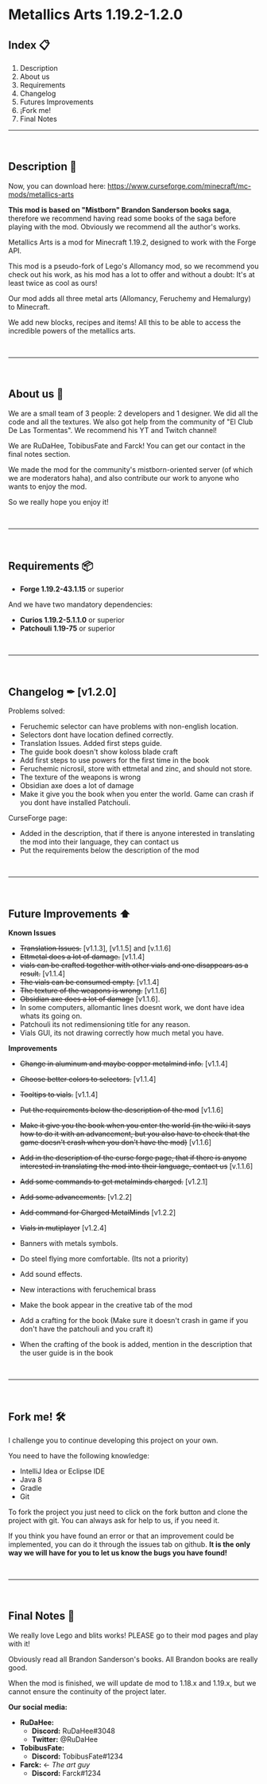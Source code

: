 # Metallics Arts 1.19.2-1.2.0


## Index 📋
1. Description
2. About us
3. Requirements
4. Changelog
5. Futures Improvements
6. ¡Fork me!
7. Final Notes
---
<br>

## **Description 📝**

Now, you can download here: https://www.curseforge.com/minecraft/mc-mods/metallics-arts

**This mod is based on "Mistborn" Brandon Sanderson books saga**, therefore we recommend having read some books of the saga before playing with the mod. Obviously we recommend all the author's works.

Metallics Arts is a mod for Minecraft 1.19.2, designed to work with the Forge API.

This mod is a pseudo-fork of Lego's Allomancy mod, so we recommend you check out his work, as his mod has a lot to offer and without a doubt: It's at least twice as cool as ours!

Our mod adds all three metal arts (Allomancy, Feruchemy and Hemalurgy) to Minecraft.

We add new blocks, recipes and items! All this to be able to access the incredible powers of the metallics arts.

<br>

------

<br>

## **About us 🙋**
We are a small team of 3 people: 2 developers and 1 designer. We did all the code and all the textures. We also got help from the community of "El Club De Las Tormentas". We recommend his YT and Twitch channel!

We are RuDaHee, TobibusFate and Farck! You can get our contact in the final notes section.

We made the mod for the community's mistborn-oriented server (of which we are moderators haha), and also  contribute our work to anyone who wants to enjoy the mod.

So we really hope you enjoy it!

<br>

------

<br>

## **Requirements 📦**

- **Forge 1.19.2-43.1.15** or superior

And we have two mandatory dependencies:
- **Curios 1.19.2-5.1.1.0** or superior
- **Patchouli 1.19-75** or superior

<br>

------

<br>

## **Changelog ✒ [v1.2.0]️** 

Problems solved:
- Feruchemic selector can have problems with non-english location.
- Selectors dont have location defined correctly.
- Translation Issues. Added first steps guide.
- The guide book doesn't show koloss blade craft
- Add first steps to use powers for the first time in the book
- Feruchemic nicrosil, store with ettmetal and zinc, and should not store.
- The texture of the weapons is wrong
- Obsidian axe does a lot of damage
- Make it give you the book when you enter the world. Game can crash if you dont have installed Patchouli.

CurseForge page:
- Added in the description, that if there is anyone interested in translating the mod into their language, they can contact us
- Put the requirements below the description of the mod

<br>

------

<br>

## **Future Improvements ⬆️**

**Known Issues**
- ~~Translation Issues.~~ [v1.1.3], [v1.1.5] and [v.1.1.6]
- ~~Ettmetal does a lot of damage.~~ [v1.1.4]
- ~~vials can be crafted together with other vials and one disappears as a result.~~ [v1.1.4]
- ~~The vials can be consumed empty.~~ [v1.1.4]
- ~~The texture of the weapons is wrong.~~ [v1.1.6]
- ~~Obsidian axe does a lot of damage~~ [v1.1.6].
- In some computers, allomantic lines doesnt work, we dont have idea whats its going on.
- Patchouli its not redimensioning title for any reason.
- Vials GUI, its not drawing correctly how much metal you have.


**Improvements**
- ~~Change in aluminum and maybe copper metalmind info.~~ [v1.1.4]
- ~~Choose better colors to selectors.~~ [v1.1.4]
- ~~Tooltips to vials.~~ [v1.1.4]
- ~~Put the requirements below the description of the mod~~ [v1.1.6]
- ~~Make it give you the book when you enter the world (in the wiki it says how to do it with an advancement, but you also have to check that the game doesn't crash when you don't have the mod)~~ [v1.1.6]
- ~~Add in the description of the curse forge page, that if there is anyone interested in translating the mod into their language, contact us~~ [v.1.1.6]
- ~~Add some commands to get metalminds charged.~~ [v1.2.1]
- ~~Add some advancements.~~ [v1.2.2]
- ~~Add command for Charged MetalMinds~~ [v1.2.2]
- ~~Vials in mutiplayer~~ [v1.2.4]
- Banners with metals symbols. 
- Do steel flying more comfortable. (Its not a priority)
- Add sound effects.
- New interactions with feruchemical brass
- Make the book appear in the creative tab of the mod
- Add a crafting for the book (Make sure it doesn't crash in game if you don't have the patchouli and you craft it)

- When the crafting of the book is added, mention in the description that the user guide is in the book


<br>

------

<br>

## **Fork me! 🛠️**

I challenge you to continue developing this project on your own.

You need to have the following knowledge:
- IntelliJ Idea or Eclipse IDE
- Java 8
- Gradle
- Git

To fork the project you just need to click on the fork button and clone the project with git. You can always ask for help to us, if you need it.

If you think you have found an error or that an improvement could be implemented, you can do it through the issues tab on github. **It is the only way we will have for you to let us know the bugs you have found!**

<br>

------

<br>

## **Final Notes 🚀**

We really love Lego and blits works! PLEASE go to their mod pages and play with it!

Obviously read all Brandon Sanderson's books. All Brandon books are really good.

When the mod is finished, we will update de mod to 1.18.x and 1.19.x, but we cannot ensure the continuity of the project later.

**Our social media:**
- **RuDaHee:**
  - **Discord:** RuDaHee#3048
  - **Twitter:** @RuDaHee
- **TobibusFate:**
  - **Discord:** TobibusFate#1234
- **Farck:** <- *The art guy*
  - **Discord:** Farck#1234
